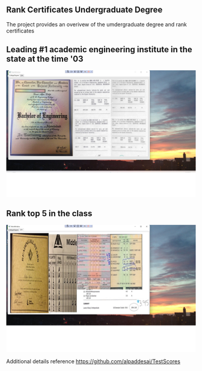 ## Rank Certificates Undergraduate Degree

The project provides an overivew of the umdergraduate degree and rank certificates

## Leading #1 academic engineering institute in the state at the time '03
![image](BachelorEngineering.jpg)

## Rank top 5 in the class 
![image](GPA.jpg)

Additional details reference https://github.com/alpaddesai/TestScores
